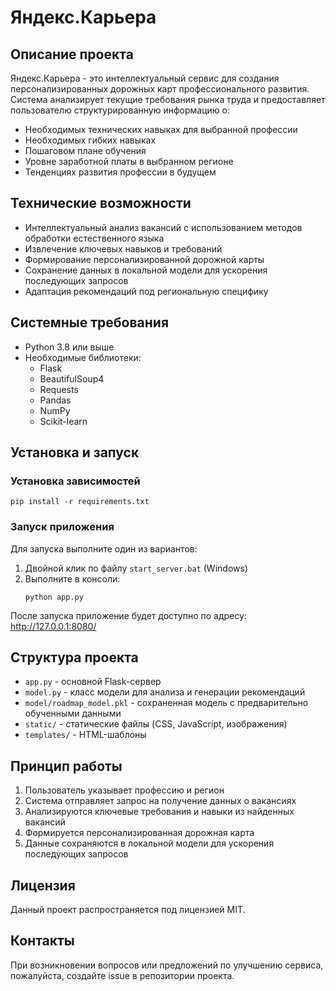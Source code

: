 # Яндекс.Карьера

## Описание проекта
Яндекс.Карьера - это интеллектуальный сервис для создания персонализированных дорожных карт профессионального развития. Система анализирует текущие требования рынка труда и предоставляет пользователю структурированную информацию о:

- Необходимых технических навыках для выбранной профессии
- Необходимых гибких навыках
- Пошаговом плане обучения
- Уровне заработной платы в выбранном регионе
- Тенденциях развития профессии в будущем

## Технические возможности
- Интеллектуальный анализ вакансий с использованием методов обработки естественного языка
- Извлечение ключевых навыков и требований
- Формирование персонализированной дорожной карты
- Сохранение данных в локальной модели для ускорения последующих запросов
- Адаптация рекомендаций под региональную специфику

## Системные требования
- Python 3.8 или выше
- Необходимые библиотеки:
  - Flask
  - BeautifulSoup4
  - Requests
  - Pandas
  - NumPy
  - Scikit-learn

## Установка и запуск

### Установка зависимостей
```
pip install -r requirements.txt
```

### Запуск приложения
Для запуска выполните один из вариантов:

1. Двойной клик по файлу `start_server.bat` (Windows)
2. Выполните в консоли:
   ```
   python app.py
   ```

После запуска приложение будет доступно по адресу: http://127.0.0.1:8080/

## Структура проекта
- `app.py` - основной Flask-сервер
- `model.py` - класс модели для анализа и генерации рекомендаций
- `model/roadmap_model.pkl` - сохраненная модель с предварительно обученными данными
- `static/` - статические файлы (CSS, JavaScript, изображения)
- `templates/` - HTML-шаблоны

## Принцип работы
1. Пользователь указывает профессию и регион
2. Система отправляет запрос на получение данных о вакансиях
3. Анализируются ключевые требования и навыки из найденных вакансий
4. Формируется персонализированная дорожная карта
5. Данные сохраняются в локальной модели для ускорения последующих запросов

## Лицензия
Данный проект распространяется под лицензией MIT.

## Контакты
При возникновении вопросов или предложений по улучшению сервиса, пожалуйста, создайте issue в репозитории проекта. 